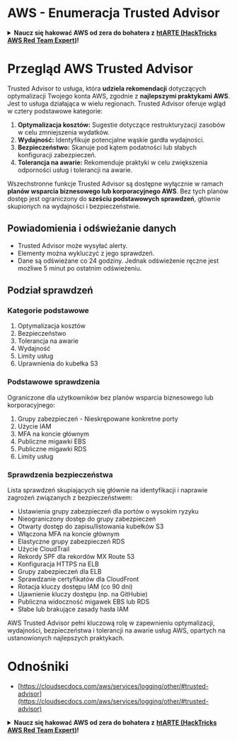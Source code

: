 # AWS - Enumeracja Trusted Advisor

<details>

<summary><strong>Naucz się hakować AWS od zera do bohatera z</strong> <a href="https://training.hacktricks.xyz/courses/arte"><strong>htARTE (HackTricks AWS Red Team Expert)</strong></a><strong>!</strong></summary>

Inne sposoby wsparcia HackTricks:

* Jeśli chcesz zobaczyć swoją **firmę reklamowaną w HackTricks** lub **pobrać HackTricks w formacie PDF**, sprawdź [**PLAN SUBSKRYPCJI**](https://github.com/sponsors/carlospolop)!
* Zdobądź [**oficjalne gadżety PEASS & HackTricks**](https://peass.creator-spring.com)
* Odkryj [**Rodzinę PEASS**](https://opensea.io/collection/the-peass-family), naszą kolekcję ekskluzywnych [**NFT**](https://opensea.io/collection/the-peass-family)
* **Dołącz do** 💬 [**grupy Discord**](https://discord.gg/hRep4RUj7f) lub [**grupy telegramowej**](https://t.me/peass) lub **śledź** nas na **Twitterze** 🐦 [**@hacktricks_live**](https://twitter.com/hacktricks_live)**.**
* **Podziel się swoimi sztuczkami hakerskimi, przesyłając PR-y do** [**HackTricks**](https://github.com/carlospolop/hacktricks) i [**HackTricks Cloud**](https://github.com/carlospolop/hacktricks-cloud) github repos.

</details>

# Przegląd AWS Trusted Advisor

Trusted Advisor to usługa, która **udziela rekomendacji** dotyczących optymalizacji Twojego konta AWS, zgodnie z **najlepszymi praktykami AWS**. Jest to usługa działająca w wielu regionach. Trusted Advisor oferuje wgląd w cztery podstawowe kategorie:

1. **Optymalizacja kosztów:** Sugestie dotyczące restrukturyzacji zasobów w celu zmniejszenia wydatków.
2. **Wydajność:** Identyfikuje potencjalne wąskie gardła wydajności.
3. **Bezpieczeństwo:** Skanuje pod kątem podatności lub słabych konfiguracji zabezpieczeń.
4. **Tolerancja na awarie:** Rekomenduje praktyki w celu zwiększenia odporności usług i tolerancji na awarie.

Wszechstronne funkcje Trusted Advisor są dostępne wyłącznie w ramach **planów wsparcia biznesowego lub korporacyjnego AWS**. Bez tych planów dostęp jest ograniczony do **sześciu podstawowych sprawdzeń**, głównie skupionych na wydajności i bezpieczeństwie.

## Powiadomienia i odświeżanie danych

- Trusted Advisor może wysyłać alerty.
- Elementy można wykluczyć z jego sprawdzeń.
- Dane są odświeżane co 24 godziny. Jednak odświeżenie ręczne jest możliwe 5 minut po ostatnim odświeżeniu.

## **Podział sprawdzeń**

### Kategorie podstawowe

1. Optymalizacja kosztów
2. Bezpieczeństwo
3. Tolerancja na awarie
4. Wydajność
5. Limity usług
6. Uprawnienia do kubełka S3

### Podstawowe sprawdzenia

Ograniczone dla użytkowników bez planów wsparcia biznesowego lub korporacyjnego:

1. Grupy zabezpieczeń - Nieskrępowane konkretne porty
2. Użycie IAM
3. MFA na koncie głównym
4. Publiczne migawki EBS
5. Publiczne migawki RDS
6. Limity usług

### Sprawdzenia bezpieczeństwa

Lista sprawdzeń skupiających się głównie na identyfikacji i naprawie zagrożeń związanych z bezpieczeństwem:

- Ustawienia grupy zabezpieczeń dla portów o wysokim ryzyku
- Nieograniczony dostęp do grupy zabezpieczeń
- Otwarty dostęp do zapisu/listowania kubełków S3
- Włączona MFA na koncie głównym
- Elastyczne grupy zabezpieczeń RDS
- Użycie CloudTrail
- Rekordy SPF dla rekordów MX Route 53
- Konfiguracja HTTPS na ELB
- Grupy zabezpieczeń dla ELB
- Sprawdzanie certyfikatów dla CloudFront
- Rotacja kluczy dostępu IAM (co 90 dni)
- Ujawnienie kluczy dostępu (np. na GitHubie)
- Publiczna widoczność migawek EBS lub RDS
- Słabe lub brakujące zasady hasła IAM

AWS Trusted Advisor pełni kluczową rolę w zapewnieniu optymalizacji, wydajności, bezpieczeństwa i tolerancji na awarie usług AWS, opartych na ustanowionych najlepszych praktykach.


# **Odnośniki**

* [https://cloudsecdocs.com/aws/services/logging/other/#trusted-advisor](https://cloudsecdocs.com/aws/services/logging/other/#trusted-advisor)

<details>

<summary><strong>Naucz się hakować AWS od zera do bohatera z</strong> <a href="https://training.hacktricks.xyz/courses/arte"><strong>htARTE (HackTricks AWS Red Team Expert)</strong></a><strong>!</strong></summary>

Inne sposoby wsparcia HackTricks:

* Jeśli chcesz zobaczyć swoją **firmę reklamowaną w HackTricks** lub **pobrać HackTricks w formacie PDF**, sprawdź [**PLAN SUBSKRYPCJI**](https://github.com/sponsors/carlospolop)!
* Zdobądź [**oficjalne gadżety PEASS & HackTricks**](https://peass.creator-spring.com)
* Odkryj [**Rodzinę PEASS**](https://opensea.io/collection/the-peass-family), naszą kolekcję ekskluzywnych [**NFT**](https://opensea.io/collection/the-peass-family)
* **Dołącz do** 💬 [**grupy Discord**](https://discord.gg/hRep4RUj7f) lub [**grupy telegramowej**](https://t.me/peass) lub **śledź** nas na **Twitterze** 🐦 [**@hacktricks_live**](https://twitter.com/hacktricks_live)**.**
* **Podziel się swoimi sztuczkami hakerskimi, przesyłając PR-y do** [**HackTricks**](https://github.com/carlospolop/hacktricks) i [**HackTricks Cloud**](https://github.com/carlospolop/hacktricks-cloud) github repos.

</details>
